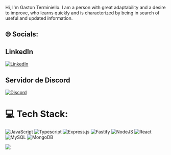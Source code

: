 
Hi, I'm Gaston Terminiello. I am a person with great adaptability and a desire to improve, who learns quickly and is characterized by being in search of useful and updated information.

## 🌐 Socials:
## LinkedIn
[![LinkedIn](https://img.shields.io/badge/LinkedIn-%230077B5.svg?logo=linkedin&logoColor=white)](https://linkedin.com/in/gaston-terminiello) 
## Servidor de Discord
<a href="https://discord.gg/8RHtTj5V">
  <img src="https://img.shields.io/badge/Join%20Us%20on%20Discord-%237289DA?style=for-the-badge&logo=discord&logoColor=white" alt="Discord">
</a>

# 💻 Tech Stack:
![JavaScript](https://img.shields.io/badge/javascript-%23323330.svg?style=for-the-badge&logo=javascript&logoColor=%23F7DF1E) ![Typescript](https://img.shields.io/badge/TYPESCRIPT-99ccff?style=for-the-badge&logo=typescript) ![Express.js](https://img.shields.io/badge/express.js-%23404d59.svg?style=for-the-badge&logo=express&logoColor=%2361DAFB) ![Fastify](https://img.shields.io/badge/Fastify-ca4d30?style=for-the-badge&logo=fastify) ![NodeJS](https://img.shields.io/badge/node.js-6DA55F?style=for-the-badge&logo=node.js&logoColor=white) ![React](https://img.shields.io/badge/react-%2320232a.svg?style=for-the-badge&logo=react&logoColor=%2361DAFB) ![MySQL](https://img.shields.io/badge/mysql-%2300f.svg?style=for-the-badge&logo=mysql&logoColor=white) ![MongoDB](https://img.shields.io/badge/MongoDB-grey?style=for-the-badge&logo=mongodb)



[![](https://visitcount.itsvg.in/api?id=gastonnter&icon=0&color=0)](https://visitcount.itsvg.in)

